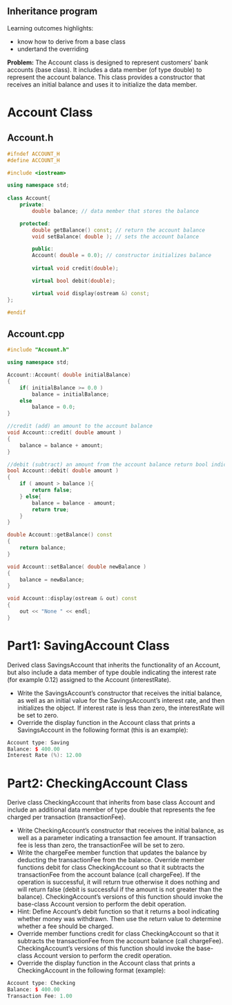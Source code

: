 ## Inheritance program

Learning outcomes highlights: 
- know how to derive from a base class
- undertand the overriding 

**Problem:** The Account class is designed to represent customers’ bank accounts (base class). It includes a data member (of type double) to represent the account balance. This class provides a constructor that receives an initial balance and uses it to initialize the data member. 

# Account Class
## Account.h 
```C++
#ifndef ACCOUNT_H
#define ACCOUNT_H

#include <iostream>

using namespace std;
   
class Account{
	private:
		double balance; // data member that stores the balance

	protected:
		double getBalance() const; // return the account balance
		void setBalance( double ); // sets the account balance

		public:
		Account( double = 0.0); // constructor initializes balance
	
		virtual void credit(double);

		virtual bool debit(double);

		virtual void display(ostream &) const; 					
};

#endif
```
## Account.cpp 
```C++
#include "Account.h"

using namespace std;

Account::Account( double initialBalance)
{
	if( initialBalance >= 0.0 )
		balance = initialBalance;
	else 
		balance = 0.0;
}	

//credit (add) an amount to the account balance
void Account::credit( double amount )
{
	balance = balance + amount; 
} 

//debit (subtract) an amount from the account balance return bool indicating whether money was debited
bool Account::debit( double amount )
{
	if ( amount > balance ){
		return false;
	} else{
		balance = balance - amount;
		return true;
	}
}

double Account::getBalance() const
{
	return balance;
} 

void Account::setBalance( double newBalance )
{
	balance = newBalance;
} 

void Account::display(ostream & out) const
{
	out << "None " << endl;
} 					
```
# Part1: SavingAccount Class
Derived class SavingsAccount that inherits the functionality of an Account, but also include a data member of type double indicating the interest rate (for example 0.12) assigned to the Account (interestRate). 
* Write the SavingsAccount’s constructor that receives the initial balance, as well as an initial value for the SavingsAccount’s interest rate, and then initializes the object. If interest rate is less than zero, the interestRate will be set to zero. 
* Override the display function in the Account class that prints a SavingsAccount in the following format (this is an example):
```C++
Account type: Saving
Balance: $ 400.00
Interest Rate (%): 12.00
```
# Part2: CheckingAccount Class
Derive class CheckingAccount that inherits from base class Account and include an additional data member of type double that represents the fee charged per transaction (transactionFee). 
* Write CheckingAccount’s constructor that receives the initial balance, as well as a parameter indicating a transaction fee amount. If transaction fee is less than zero, the transactionFee will be set to zero. 
* Write the chargeFee member function that updates the balance by deducting the transactionFee from the balance. 
Override member functions debit for class CheckingAccount so that it subtracts the transactionFee from the account balance (call chargeFee). If the operation is successful, it will return true otherwise it does nothing and will return false (debit is successful if the amount is not greater than the balance). CheckingAccount’s versions of this function should invoke the base-class Account version to perform the debit operation.
 * Hint: Define Account’s debit function so that it returns a bool indicating whether money was withdrawn. Then use the return value to determine whether a fee should be charged.
* Override member functions credit for class CheckingAccount so that it subtracts the transactionFee from the account balance (call chargeFee). CheckingAccount’s versions of this function should invoke the base-class Account version to perform the credit operation. 
* Override the display function in the Account class that prints a CheckingAccount in the following format (example):
```C++
Account type: Checking
Balance: $ 400.00
Transaction Fee: 1.00
```
